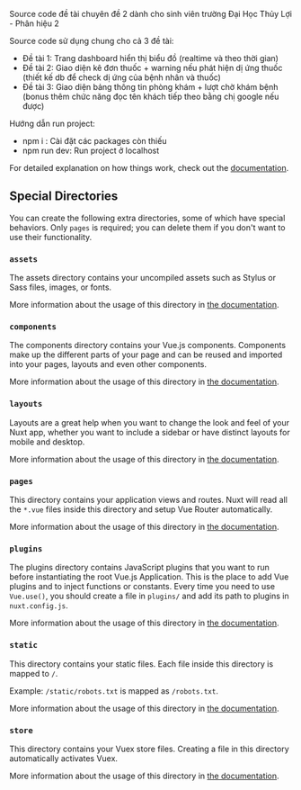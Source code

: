 Source code đề tài chuyên đề 2 dành cho sinh viên trường Đại Học Thủy Lợi - Phân hiệu 2


Source code sử dụng chung cho cả 3 đề tài:
- Đề tài 1: Trang dashboard hiển thị biểu đồ (realtime và theo thời gian)
- Đề tài 2: Giao diện kê đơn thuốc + warning nếu phát hiện dị ứng thuốc (thiết kế db để check dị ứng của bệnh nhân và thuốc)
- Đề tài 3: Giao diện bảng thông tin phòng khám + lượt chờ khám bệnh (bonus thêm chức năng đọc tên khách tiếp theo bằng chị google nếu được)


Hướng dẫn run project:

- npm i : Cài đặt các packages còn thiếu
- npm run dev: Run project ở localhost


For detailed explanation on how things work, check out the [documentation](https://nuxtjs.org).

## Special Directories

You can create the following extra directories, some of which have special behaviors. Only `pages` is required; you can delete them if you don't want to use their functionality.

### `assets`

The assets directory contains your uncompiled assets such as Stylus or Sass files, images, or fonts.

More information about the usage of this directory in [the documentation](https://nuxtjs.org/docs/2.x/directory-structure/assets).

### `components`

The components directory contains your Vue.js components. Components make up the different parts of your page and can be reused and imported into your pages, layouts and even other components.

More information about the usage of this directory in [the documentation](https://nuxtjs.org/docs/2.x/directory-structure/components).

### `layouts`

Layouts are a great help when you want to change the look and feel of your Nuxt app, whether you want to include a sidebar or have distinct layouts for mobile and desktop.

More information about the usage of this directory in [the documentation](https://nuxtjs.org/docs/2.x/directory-structure/layouts).


### `pages`

This directory contains your application views and routes. Nuxt will read all the `*.vue` files inside this directory and setup Vue Router automatically.

More information about the usage of this directory in [the documentation](https://nuxtjs.org/docs/2.x/get-started/routing).

### `plugins`

The plugins directory contains JavaScript plugins that you want to run before instantiating the root Vue.js Application. This is the place to add Vue plugins and to inject functions or constants. Every time you need to use `Vue.use()`, you should create a file in `plugins/` and add its path to plugins in `nuxt.config.js`.

More information about the usage of this directory in [the documentation](https://nuxtjs.org/docs/2.x/directory-structure/plugins).

### `static`

This directory contains your static files. Each file inside this directory is mapped to `/`.

Example: `/static/robots.txt` is mapped as `/robots.txt`.

More information about the usage of this directory in [the documentation](https://nuxtjs.org/docs/2.x/directory-structure/static).

### `store`

This directory contains your Vuex store files. Creating a file in this directory automatically activates Vuex.

More information about the usage of this directory in [the documentation](https://nuxtjs.org/docs/2.x/directory-structure/store).

